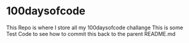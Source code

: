 # 100daysofcode
This Repo is where I store all my 100daysofcode challange
This is some Test Code to see how to commit this back to the parent README.md
